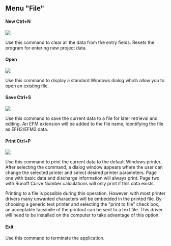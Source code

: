 ## Menu "File"

#### **New Ctrl+N**
![](file-new.png)

Use this command to clear all the data from the entry fields. Resets the program for entering new project data.

#### **Open**
![](file-open.png)

Use this command to display a standard Windows dialog which allow you to open an existing file.

#### **Save Ctrl+S**
![](file-save.png)

Use this command to save the current data to a file for later retrieval and editing. An EFM extension will be added to the file name, identifying the file as EFH2/EFM2 data.

#### **Print Ctrl+P**
![](file-print.png)

Use this command to print the current data to the default Windows printer. After selecting the command, a dialog window appears where the user can change the selected printer and select desired printer parameters. Page one with basic data and discharge information will always print. Page two with Runoff Curve Number calculations will only print if this data exists.

Printing to a file is possible during this operation. However, with most printer drivers many unwanted characters will be embedded in the printed file. By choosing a generic text printer and selecting the "print to file" check box, an acceptable facsimile of the printout can be sent to a text file. This driver will need to be installed on the computer to take advantage of this option.

#### **Exit**

Use this command to terminate the application.